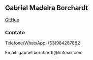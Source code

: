 ## Gabriel Madeira Borchardt

<a href="https://github.com/gabrielborchardt">GitHub</a>

### Contato

<p>Telefone/WhatsApp: (53)984287882</p>
<p>Email: gabriel.borchardt@hotmail.com</p>
